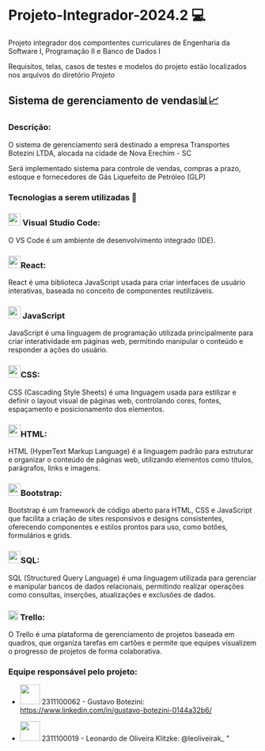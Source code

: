 # **Projeto-Integrador-2024.2 💻** 
Projeto integrador dos compontentes curriculares de Engenharia da Software I, Programação II e Banco de Dados I

Requisitos, telas, casos de testes e modelos do projeto estão localizados nos arquivos do diretório *Projeto*

## Sistema de gerenciamento de vendas📊📈
### Descrição:
O sistema de gerenciamento será destinado a empresa Transportes Botezini LTDA, alocada na cidade de Nova Erechim - SC 

Será implementado sistema para controle de vendas, compras a prazo, estoque e fornecedores de Gás Liquefeito de Petróleo (GLP)

### **Tecnologias a serem utilizadas 📎**
### <img src="https://cdn.jsdelivr.net/gh/devicons/devicon@latest/icons/vscode/vscode-original.svg" width="25" height="25"> Visual Studio Code:
O VS Code é um ambiente de desenvolvimento integrado (IDE).

### <img src="https://cdn.jsdelivr.net/gh/devicons/devicon@latest/icons/react/react-original.svg" width='25' height='25'>React:
React é uma biblioteca JavaScript usada para criar interfaces de usuário interativas, baseada no conceito de componentes reutilizáveis.

### <img src="https://cdn.jsdelivr.net/gh/devicons/devicon@latest/icons/javascript/javascript-original.svg" width ='25' height = '25' /> JavaScript
JavaScript é uma linguagem de programação utilizada principalmente para criar interatividade em páginas web, permitindo manipular o conteúdo e responder a ações do usuário.          
### <img src="https://cdn.jsdelivr.net/gh/devicons/devicon@latest/icons/css3/css3-original-wordmark.svg" width ='25' height = '25' />CSS:
CSS (Cascading Style Sheets) é uma linguagem usada para estilizar e definir o layout visual de páginas web, controlando cores, fontes, espaçamento e posicionamento dos elementos.

### <img src="https://cdn.jsdelivr.net/gh/devicons/devicon@latest/icons/html5/html5-original-wordmark.svg" width ='25' height = '25' />HTML:
HTML (HyperText Markup Language) é a linguagem padrão para estruturar e organizar o conteúdo de páginas web, utilizando elementos como títulos, parágrafos, links e imagens.

### <img src="https://cdn.jsdelivr.net/gh/devicons/devicon@latest/icons/bootstrap/bootstrap-original.svg" width ='25' height = '25' />Bootstrap:
Bootstrap é um framework de código aberto para HTML, CSS e JavaScript que facilita a criação de sites responsivos e designs consistentes, oferecendo componentes e estilos prontos para uso, como botões, formulários e grids.
    
### <img src="https://cdn.jsdelivr.net/gh/devicons/devicon@latest/icons/microsoftsqlserver/microsoftsqlserver-original.svg" width ='25' height = '25' />SQL:
SQL (Structured Query Language) é uma linguagem utilizada para gerenciar e manipular bancos de dados relacionais, permitindo realizar operações como consultas, inserções, atualizações e exclusões de dados.

### <img src="https://cdn.jsdelivr.net/gh/devicons/devicon@latest/icons/trello/trello-original.svg" width="20" height="20"> Trello:
O Trello é uma plataforma de gerenciamento de projetos baseada em quadros, que organiza tarefas em cartões e permite que equipes visualizem o progresso de projetos de forma colaborativa.

### Equipe responsável pelo projeto:

- <img src="https://github.com/user-attachments/assets/f6183fcf-0451-4df0-87f2-4652445891bf" width="40" height="40"> 2311100062 - Gustavo Botezini: https://www.linkedin.com/in/gustavo-botezini-0144a32b6/

- <img src="https://github.com/user-attachments/assets/bdde1883-97c1-4a68-9f5d-163784734766" width ='40' height ='40'> 2311100019 - Leonardo de Oliveira Klitzke: @leoliveirak_ 
"


